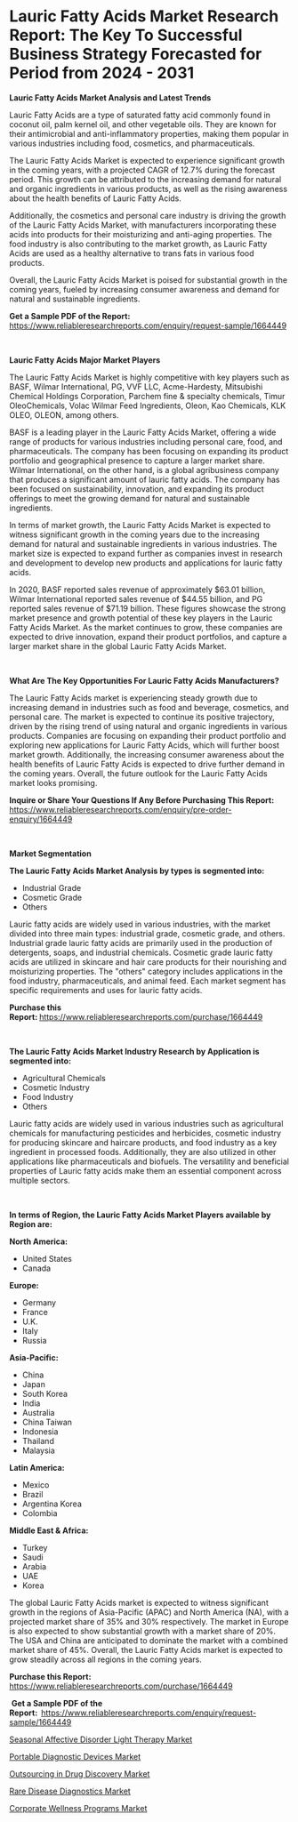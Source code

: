 <p><h1>Lauric Fatty Acids Market Research Report: The Key To Successful Business Strategy Forecasted for Period from 2024 - 2031</h1></p><p><strong>Lauric Fatty Acids Market Analysis and Latest Trends</strong></p>
<p><p>Lauric Fatty Acids are a type of saturated fatty acid commonly found in coconut oil, palm kernel oil, and other vegetable oils. They are known for their antimicrobial and anti-inflammatory properties, making them popular in various industries including food, cosmetics, and pharmaceuticals.</p><p>The Lauric Fatty Acids Market is expected to experience significant growth in the coming years, with a projected CAGR of 12.7% during the forecast period. This growth can be attributed to the increasing demand for natural and organic ingredients in various products, as well as the rising awareness about the health benefits of Lauric Fatty Acids.</p><p>Additionally, the cosmetics and personal care industry is driving the growth of the Lauric Fatty Acids Market, with manufacturers incorporating these acids into products for their moisturizing and anti-aging properties. The food industry is also contributing to the market growth, as Lauric Fatty Acids are used as a healthy alternative to trans fats in various food products.</p><p>Overall, the Lauric Fatty Acids Market is poised for substantial growth in the coming years, fueled by increasing consumer awareness and demand for natural and sustainable ingredients.</p></p>
<p><strong>Get a Sample PDF of the Report:&nbsp;</strong> <a href="https://www.reliableresearchreports.com/enquiry/request-sample/1664449">https://www.reliableresearchreports.com/enquiry/request-sample/1664449</a></p>
<p>&nbsp;</p>
<p><strong>Lauric Fatty Acids Major Market Players</strong></p>
<p><p>The Lauric Fatty Acids Market is highly competitive with key players such as BASF, Wilmar International, PG, VVF LLC, Acme-Hardesty, Mitsubishi Chemical Holdings Corporation, Parchem fine & specialty chemicals, Timur OleoChemicals, Volac Wilmar Feed Ingredients, Oleon, Kao Chemicals, KLK OLEO, OLEON, among others.</p><p>BASF is a leading player in the Lauric Fatty Acids Market, offering a wide range of products for various industries including personal care, food, and pharmaceuticals. The company has been focusing on expanding its product portfolio and geographical presence to capture a larger market share. Wilmar International, on the other hand, is a global agribusiness company that produces a significant amount of lauric fatty acids. The company has been focused on sustainability, innovation, and expanding its product offerings to meet the growing demand for natural and sustainable ingredients.</p><p>In terms of market growth, the Lauric Fatty Acids Market is expected to witness significant growth in the coming years due to the increasing demand for natural and sustainable ingredients in various industries. The market size is expected to expand further as companies invest in research and development to develop new products and applications for lauric fatty acids.</p><p>In 2020, BASF reported sales revenue of approximately $63.01 billion, Wilmar International reported sales revenue of $44.55 billion, and PG reported sales revenue of $71.19 billion. These figures showcase the strong market presence and growth potential of these key players in the Lauric Fatty Acids Market. As the market continues to grow, these companies are expected to drive innovation, expand their product portfolios, and capture a larger market share in the global Lauric Fatty Acids Market.</p></p>
<p>&nbsp;</p>
<p><strong>What Are The Key Opportunities For Lauric Fatty Acids Manufacturers?</strong></p>
<p><p>The Lauric Fatty Acids market is experiencing steady growth due to increasing demand in industries such as food and beverage, cosmetics, and personal care. The market is expected to continue its positive trajectory, driven by the rising trend of using natural and organic ingredients in various products. Companies are focusing on expanding their product portfolio and exploring new applications for Lauric Fatty Acids, which will further boost market growth. Additionally, the increasing consumer awareness about the health benefits of Lauric Fatty Acids is expected to drive further demand in the coming years. Overall, the future outlook for the Lauric Fatty Acids market looks promising.</p></p>
<p><strong>Inquire or Share Your Questions If Any Before Purchasing This Report:</strong> <a href="https://www.reliableresearchreports.com/enquiry/pre-order-enquiry/1664449">https://www.reliableresearchreports.com/enquiry/pre-order-enquiry/1664449</a></p>
<p>&nbsp;</p>
<p><strong>Market Segmentation</strong></p>
<p><strong>The Lauric Fatty Acids Market Analysis by types is segmented into:</strong></p>
<p><ul><li>Industrial Grade</li><li>Cosmetic Grade</li><li>Others</li></ul></p>
<p><p>Lauric fatty acids are widely used in various industries, with the market divided into three main types: industrial grade, cosmetic grade, and others. Industrial grade lauric fatty acids are primarily used in the production of detergents, soaps, and industrial chemicals. Cosmetic grade lauric fatty acids are utilized in skincare and hair care products for their nourishing and moisturizing properties. The "others" category includes applications in the food industry, pharmaceuticals, and animal feed. Each market segment has specific requirements and uses for lauric fatty acids.</p></p>
<p><strong>Purchase this Report:&nbsp;</strong><a href="https://www.reliableresearchreports.com/purchase/1664449">https://www.reliableresearchreports.com/purchase/1664449</a></p>
<p>&nbsp;</p>
<p><strong>The Lauric Fatty Acids Market Industry Research by Application is segmented into:</strong></p>
<p><ul><li>Agricultural Chemicals</li><li>Cosmetic Industry</li><li>Food Industry</li><li>Others</li></ul></p>
<p><p>Lauric fatty acids are widely used in various industries such as agricultural chemicals for manufacturing pesticides and herbicides, cosmetic industry for producing skincare and haircare products, and food industry as a key ingredient in processed foods. Additionally, they are also utilized in other applications like pharmaceuticals and biofuels. The versatility and beneficial properties of Lauric fatty acids make them an essential component across multiple sectors.</p></p>
<p>&nbsp;</p>
<p><strong>In terms of Region, the Lauric Fatty Acids Market Players available by Region are:</strong></p>
<p>
    <p> <strong> North America: </strong>
        <ul>
            <li>United States</li>
            <li>Canada</li>
        </ul>
        </p> 
    <p> <strong> Europe: </strong>
        <ul>
            <li>Germany</li>
            <li>France</li>
            <li>U.K.</li>
            <li>Italy</li>
            <li>Russia</li>
        </ul>
        </p> 
    <p> <strong> Asia-Pacific: </strong>
        <ul>
            <li>China</li>
            <li>Japan</li>
            <li>South Korea</li>
            <li>India</li>
            <li>Australia</li>
            <li>China Taiwan</li>
            <li>Indonesia</li>
            <li>Thailand</li>
            <li>Malaysia</li>
        </ul>
        </p> 
    <p> <strong> Latin America: </strong>
        <ul>
            <li>Mexico</li>
            <li>Brazil</li>
            <li>Argentina Korea</li>
            <li>Colombia</li>
        </ul>
        </p> 
    <p> <strong> Middle East & Africa: </strong>
        <ul>
            <li>Turkey</li>
            <li>Saudi</li>
            <li>Arabia</li>
            <li>UAE</li>
            <li>Korea</li>
        </ul>
    </p>
    </p>
<p><p>The global Lauric Fatty Acids market is expected to witness significant growth in the regions of Asia-Pacific (APAC) and North America (NA), with a projected market share of 35% and 30% respectively. The market in Europe is also expected to show substantial growth with a market share of 20%. The USA and China are anticipated to dominate the market with a combined market share of 45%. Overall, the Lauric Fatty Acids market is expected to grow steadily across all regions in the coming years.</p></p>
<p><strong>Purchase this Report: </strong><a href="https://www.reliableresearchreports.com/purchase/1664449">https://www.reliableresearchreports.com/purchase/1664449</a></p>
<p>&nbsp;<strong>Get a Sample PDF of the Report:&nbsp;&nbsp;</strong><a href="https://www.reliableresearchreports.com/enquiry/request-sample/1664449">https://www.reliableresearchreports.com/enquiry/request-sample/1664449</a></p>
<p><strong></strong></p>
<p><p><a href="https://medium.com/@cletusdoyle654/seasonal-affective-disorder-light-therapy-market-analysis-and-sze-forecasted-for-period-from-2024-b86ed82dfd3c">Seasonal Affective Disorder Light Therapy Market</a></p><p><a href="https://medium.com/@cletusdoyle654/portable-diagnostic-devices-market-report-reveals-the-latest-trends-and-growth-opportunities-of-5a019df0ecd0">Portable Diagnostic Devices Market</a></p><p><a href="https://medium.com/@ericsanford98567/outsourcing-in-drug-discovery-nbsp-market-focuses-on-market-share-size-and-projected-forecast-till-ddfea7be5452">Outsourcing in Drug Discovery Market</a></p><p><a href="https://medium.com/@sainreportprime/rare-disease-diagnostics-market-trends-forecast-and-competitive-analysis-to-2031-60b87e27a033">Rare Disease Diagnostics Market</a></p><p><a href="https://medium.com/@ericsanford98567/corporate-wellness-programs-market-share-evolution-and-market-growth-trends-2024-2031-2de78935bcfc">Corporate Wellness Programs Market</a></p></p>